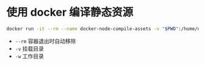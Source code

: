 # 使用 docker 编译静态资源

```bash
docker run -it --rm --name docker-node-compile-assets -v "$PWD":/home/node/app -w /home/node/app node:16.19 yarn && yarn prod
```

- `--rm` 容器退出时自动移除
- `-v` 挂载目录
- `-w` 工作目录
